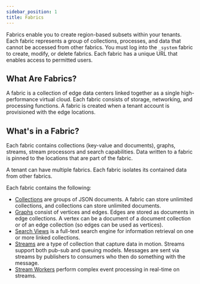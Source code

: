 ```yaml
---
sidebar_position: 1
title: Fabrics
---
```


Fabrics enable you to create region-based subsets within your tenants. Each fabric represents a group of collections, processes, and data that cannot be accessed from other fabrics. You must log into the `_system` fabric to create, modify, or delete fabrics. Each fabric has a unique URL that enables access to permitted users.

## What Are Fabrics?

A fabric is a collection of edge data centers linked together as a single high-performance virtual cloud. Each fabric consists of storage, networking, and processing functions. A fabric is created when a tenant account is provisioned with the edge locations.

## What's in a Fabric?

Each fabric contains collections (key-value and documents), graphs, streams, stream processors and search capabilities. Data written to a fabric is pinned to the locations that are part of the fabric.

A tenant can have multiple fabrics. Each fabric isolates its contained data from other fabrics.

Each fabric contains the following:

- [Collections](../collections/index.md) are groups of JSON documents. A fabric can store unlimited collections, and collections can store unlimited documents.
- [Graphs](../graphs/index.md) consist of vertices and edges. Edges are stored as documents in edge collections. A vertex can be a document of a document collection or of an edge collection (so edges can be used as vertices).
- [Search Views](../search-views/index.md) is a full-text search engine for information retrieval on one or more linked collections.
- [Streams](../streams/index.md) are a type of collection that capture data in motion. Streams support both pub-sub and queuing models. Messages are sent via streams by publishers to consumers who then do something with the message.
- [Stream Workers](../cep/index.md) perform complex event processing in real-time on streams.
